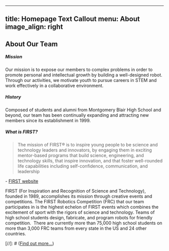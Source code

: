 
---
title: Homepage Text Callout
menu: About
image_align: right
---

## **About** Our Team

##### Mission
Our mission is to expose our members to complex problems in order to promote
personal and intellectual growth by building a well-designed robot. Through our
activities, we motivate youth to pursue careers in STEM and work effectively in a 
collaborative environment.

##### History
Composed of students and alumni from Montgomery Blair High School and beyond,
our team has been continually expanding and attracting new members since its
establishment in 1999.

##### What is FIRST?
> The mission of FIRST® is to inspire young people to be science and technology 
> leaders and innovators, by engaging them in exciting mentor-based programs that build 
> science, engineering, and technology skills, that inspire innovation, and that foster 
> well-rounded life capabilities including self-confidence, communication, and leadership

\- [FIRST website](https://www.firstinspires.org)

FIRST (For Inspiration and Recognition of Science and Technology), founded in 1989, 
accomplishes its mission through creative events and competitions. The FIRST Robotics 
Competition (FRC) that our team participates in is the highest echelon of FIRST events 
which combines the excitement of sport with the rigors of science and technology. Teams 
of high school students design, fabricate, and program robots for friendly competition. 
There are currently more than 75,000 high school students on more than 3,000 
FRC teams from every state in the US and 24 other countries.



[//]: # ([Find out more...](https://getgrav.org?classes=btn,btn-primary,btn-lg))
